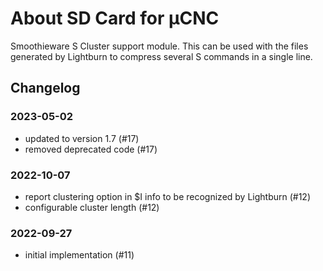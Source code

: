 # About SD Card for µCNC

Smoothieware S Cluster support module. This can be used with the files generated by Lightburn to compress several S commands in a single line.

## Changelog

### 2023-05-02

- updated to version 1.7 (#17)
- removed deprecated code (#17)

### 2022-10-07

- report clustering option in $I info to be recognized by Lightburn (#12)
- configurable cluster length (#12)

### 2022-09-27

- initial implementation (#11)
